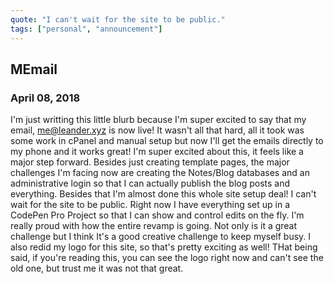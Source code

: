 ```yaml
---
quote: "I can't wait for the site to be public."
tags: ["personal", "announcement"]
---
```


## MEmail

### April 08, 2018

I'm just writting this little blurb because I'm super excited to say that my email, me@leander.xyz is now live! It wasn't all that hard, all it took was some work in cPanel and manual setup but now I'll get the emails directly to my phone and it works great! I'm super excited about this, it feels like a major step forward. Besides just creating template pages, the major challenges I'm facing now are creating the Notes/Blog databases and an administrative login so that I can actually publish the blog posts and everything. Besides that I'm almost done this whole site setup deal! I can't wait for the site to be public. Right now I have everything set up in a CodePen Pro Project so that I can show and control edits on the fly. I'm really proud with how the entire revamp is going. Not only is it a great challenge but I think It's a good creative challenge to keep myself busy. I also redid my logo for this site, so that's pretty exciting as well! THat being said, if you're reading this, you can see the logo right now and can't see the old one, but trust me it was not that great.
